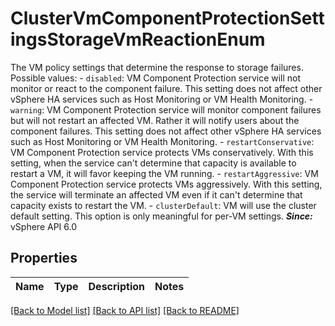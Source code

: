 # ClusterVmComponentProtectionSettingsStorageVmReactionEnum

The VM policy settings that determine the response to storage failures.  Possible values: - `disabled`: VM Component Protection service will not monitor or react to   the component failure.      This setting does not affect other vSphere   HA services such as Host Monitoring or VM Health Monitoring. - `warning`: VM Component Protection service will monitor component failures but   will not restart an affected VM.      Rather it will notify users about   the component failures. This setting does not affect other vSphere HA   services such as Host Monitoring or VM Health Monitoring. - `restartConservative`: VM Component Protection service protects VMs conservatively.      With this   setting, when the service can't determine that capacity is available to   restart a VM, it will favor keeping the VM running. - `restartAggressive`: VM Component Protection service protects VMs aggressively.      With this setting,   the service will terminate an affected VM even if it can't determine that   capacity exists to restart the VM. - `clusterDefault`: VM will use the cluster default setting.      This option is only meaningful for   per-VM settings.  ***Since:*** vSphere API 6.0 

## Properties
Name | Type | Description | Notes
------------ | ------------- | ------------- | -------------

[[Back to Model list]](../README.md#documentation-for-models) [[Back to API list]](../README.md#documentation-for-api-endpoints) [[Back to README]](../README.md)


